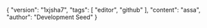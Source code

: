 ﻿---
id: "enterpriseedition"
layout: "page"
---

{
    "version": "1xjsha7",
    "tags": [
        "editor",
        "github"
    ],
    "content": "assa",
    "author": "Development Seed"
}
